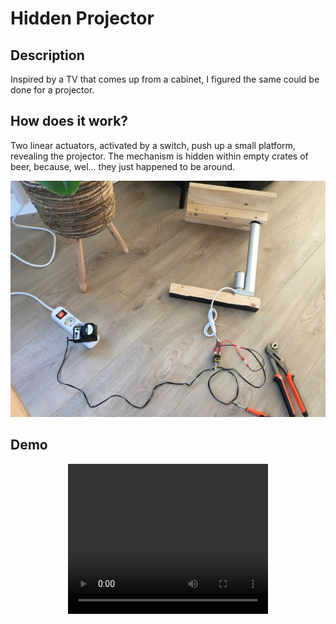 # Hidden Projector

## Description
Inspired by a TV that comes up from a cabinet, I figured the same could be done for a projector.

## How does it work?
Two linear actuators, activated by a switch, push up a small platform, revealing the projector. The mechanism is hidden within empty crates of beer, because, wel... they just happened to be around.

<p align="center">
    <img src="img/linear_actuator.jpeg" alt="Linear Actuator" width="700"/>
</p>

## Demo

<p align="center">
<video width="320" height="240" controls>
  <source src="img/projector_demo.mov" type="video/mov">
</video>
</p>
